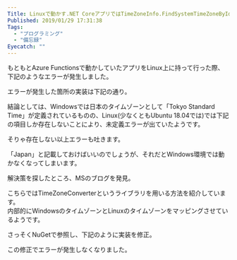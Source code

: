```yaml
---
Title: Linuxで動かす.NET CoreアプリではTimeZoneInfo.FindSystemTimeZoneById("Tokyo Standard Time")が使えない
Published: 2019/01/29 17:31:38
Tags:
  - "プログラミング"
  - "備忘録"
Eyecatch: ""
---
```

もともとAzure Functionsで動かしていたアプリをLinux上に持って行った際、下記のようなエラーが発生しました。  

<?# OEmbed "https://gist.github.com/Ovis/fe76308522e4649fd6cb50b0bc4dddbf" /?>


エラーが発生した箇所の実装は下記の通り。  
<?# OEmbed "https://gist.github.com/Ovis/47eb9973e3a63d3807b419c3c9ee03dc" /?>

結論としては、Windowsでは日本のタイムゾーンとして「Tokyo Standard Time」が定義されているものの、Linux(少なくともUbuntu 18.04では)では下記の項目しか存在しないことにより、未定義エラーが出ていたようです。  

<?# OEmbed "https://gist.github.com/Ovis/acb014b4536fe60978b000906b0d0ee5" /?>

そりゃ存在しない以上エラーも吐きます。  

「Japan」と記載しておけばいいのでしょうが、それだとWindows環境では動かなくなってしまいます。  

解決策を探したところ、MSのブログを発見。  

<?# OEmbed "https://blogs.msdn.microsoft.com/dotnet/2018/11/13/cross-platform-time-zones-with-net-core/" /?>

こちらではTimeZoneConverterというライブラリを用いる方法を紹介しています。  
内部的にWindowsのタイムゾーンとLinuxのタイムゾーンをマッピングさせているようです。  

さっそくNuGetで参照し、下記のように実装を修正。  

<?# OEmbed "https://gist.github.com/Ovis/a589e368d05a6ebfd5567352071a7043" /?>

この修正でエラーが発生しなくなりました。  


